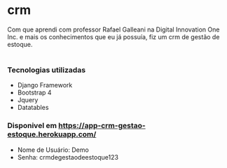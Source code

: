# crm
Com que aprendi com professor Rafael Galleani na Digital Innovation One Inc. e mais os conhecimentos que eu já possuía, fiz um crm de gestão de estoque.<br><br>
### Tecnologias utilizadas

<ul>
<li>Django Framework</li>
<li>Bootstrap 4</li>
<li>Jquery</li>
<li>Datatables</li>
</ul>

### Disponivel em https://app-crm-gestao-estoque.herokuapp.com/

- Nome de Usuário: Demo
- Senha: crmdegestaodeestoque123
